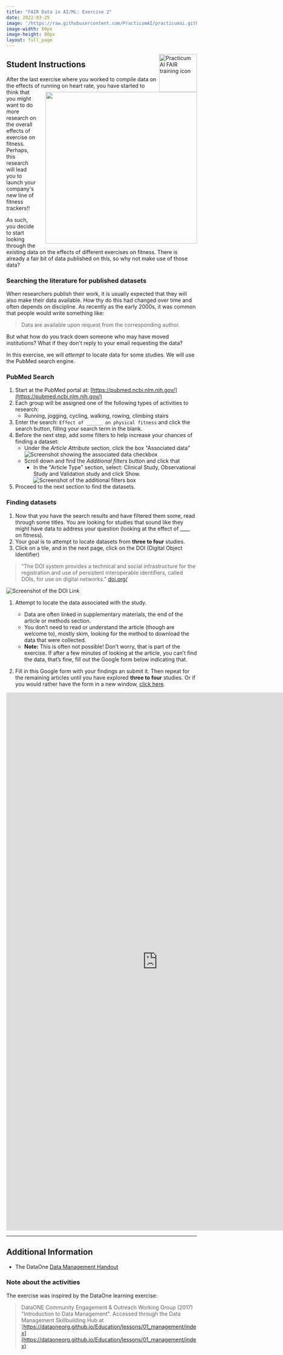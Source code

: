 ```yaml
---
title: "FAIR Data in AI/ML: Exercise 2"
date: 2022-03-25
image: '/https://raw.githubusercontent.com/PracticumAI/practicumai.github.io/0bae6dc26b5f7f3f75bcc994f2192d1499f926a8/images/icons/noun_Data_green.svg'
image-width: 80px
image-height: 80px
layout: full_page
---
```

<img src='/images/icons/practicumai_FAIR.png' alt='Practicum AI FAIR training icon' align='right' width='100'>

## Student Instructions

<img src='../images/fitness-tracker.png' align='right' width='400' style='padding: 0px 0px 0px 20px'> After the last exercise where you worked to compile data on the effects of running on heart rate, you have started to think that you might want to do more research on the overall effects of exercise on fitness. Perhaps, this research will lead you to launch your company's new line of fitness trackers!!

As such, you decide to start looking through the existing data on the effects of different exercises on fitness. There is already a fair bit of data published on this, so why not make use of those data?

### Searching the literature for published datasets

When researchers publish their work, it is usually expected that they will also make their data available. *How* thy do this had changed over time and often depends on discipline. As recently as the early 2000s, it was common that people would write something like:

> Data are available upon request from the corresponding author.

But what how do you track down someone who may have moved institutions? What if they don't reply to your email requesting the data? 

In this exercise, we will *attempt* to locate data for some studies. We will use the PubMed search engine.

### PubMed Search

1. Start at the PubMed portal at: [https://pubmed.ncbi.nlm.nih.gov/](https://pubmed.ncbi.nlm.nih.gov/)
1. Each group will be assigned one of the following types of activities to research:
   * Running, jogging, cycling, walking, rowing, climbing stairs
1. Enter the search: `Effect of ______ on physical fitness` and click the search button, filling your search term in the blank.
1. Before the next step, add some filters to help increase your chances of finding a dataset:
   * Under the *Article Attribute* section, click the box "Associated data"
    ![Screenshot showing the associated data checkbox](../images/associated_data.png)
   * Scroll down and find the *Additional filters* button and click that
      * In the "Article Type" section, select: Clinical Study, Observational Study and Validation study and click Show.
      ![Screenshot of the additional filters box](../images/additional_filters.png)
1. Proceed to the next section to find the datasets.

### Finding datasets

1. Now that you have the search results and have filtered them some, read through some titles. You are looking for studies that sound like they might have data to address your question (looking at the effect of ____ on fitness).
1. Your goal is to attempt to locate datasets from **three to four** studies.
1. Click on a tile, and in the next page, click on the DOI (Digital Object Identifier)

> "The DOI system provides a technical and social infrastructure for the registration and use of persistent interoperable identifiers, called DOIs, for use on digital networks." [doi.org/](https://www.doi.org/)

  ![Screenshot of the DOI Link](../images/doi_link.png)

1. Attempt to locate the data associated with the study.
   * Data are often linked in supplementary materials, the end of the article or methods section.
   * You don’t need to read or understand the article (though are welcome to), mostly skim, looking for the method to download the data that were collected.
   * **Note:** This is often not possible! Don’t worry, that is part of the exercise. If after a few minutes of looking at the article, you can’t find the data, that’s fine, fill out the Google form below indicating that.

1. Fill in this Google form with your findings an submit it. Then repeat for the remaining articles until you have explored **three to four** studies. Or if you would rather have the form in a new window, [click here](https://docs.google.com/forms/d/e/1FAIpQLSfCsiS-wyGSd0ivIQRTTNIM927-GLckmf0OGE3qlsyVCGPwew/viewform?usp=sf_link).

<iframe src="https://docs.google.com/forms/d/e/1FAIpQLSfCsiS-wyGSd0ivIQRTTNIM927-GLckmf0OGE3qlsyVCGPwew/viewform?embedded=true" width="800" height="1420" frameborder="0" marginheight="0" marginwidth="0">Loading…</iframe>

<hr>

## Additional Information

* The DataOne [Data Management Handout](../handouts/L01_DataManagement_Handout.pdf)

### Note about the activities

The exercise was inspired by the DataOne learning exercise: 
 > DataONE Community Engagement & Outreach Working Group (2017) "Introduction to Data Management". Accessed through the Data Management Skillbuilding Hub at [https://dataoneorg.github.io/Education/lessons/01_management/index](https://dataoneorg.github.io/Education/lessons/01_management/index)